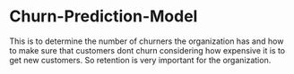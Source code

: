# Churn-Prediction-Model
This is to determine the number of churners the organization has and how to make sure that customers dont churn considering how expensive it is to get new customers. So retention is very important for the organization.
